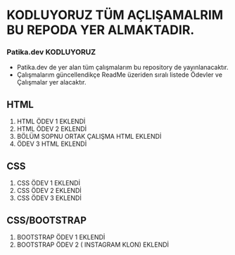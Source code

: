 # KODLUYORUZ TÜM AÇLIŞAMALRIM BU REPODA YER ALMAKTADIR.
### Patika.dev KODLUYORUZ
* Patika.dev de yer alan tüm çalışmalarım bu repository de yayınlanacaktır.
* Çalışmalarım güncellendikçe ReadMe üzeriden sıralı listede Ödevler ve Çalışmalar yer alacaktır.

HTML
---
1. HTML ÖDEV 1 EKLENDİ
2. HTML ÖDEV 2 EKLENDİ
3. BÖLÜM SOPNU ORTAK ÇALIŞMA HTML EKLENDİ
4. ÖDEV 3 HTML EKLENDİ

CSS
---
1. CSS ÖDEV 1 EKLENDİ
2. CSS ÖDEV 2 EKLENDİ
3. CSS ÖDEV 3 EKLENDİ

CSS/BOOTSTRAP
---
1. BOOTSTRAP ÖDEV 1 EKLENDİ
2. BOOTSTRAP ÖDEV 2 ( INSTAGRAM KLON) EKLENDİ
